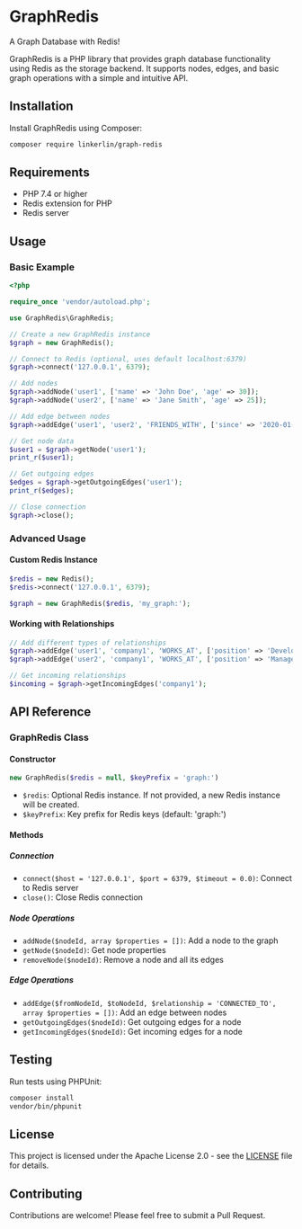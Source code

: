 # GraphRedis

A Graph Database with Redis!

GraphRedis is a PHP library that provides graph database functionality using Redis as the storage backend. It supports nodes, edges, and basic graph operations with a simple and intuitive API.

## Installation

Install GraphRedis using Composer:

```bash
composer require linkerlin/graph-redis
```

## Requirements

- PHP 7.4 or higher
- Redis extension for PHP
- Redis server

## Usage

### Basic Example

```php
<?php

require_once 'vendor/autoload.php';

use GraphRedis\GraphRedis;

// Create a new GraphRedis instance
$graph = new GraphRedis();

// Connect to Redis (optional, uses default localhost:6379)
$graph->connect('127.0.0.1', 6379);

// Add nodes
$graph->addNode('user1', ['name' => 'John Doe', 'age' => 30]);
$graph->addNode('user2', ['name' => 'Jane Smith', 'age' => 25]);

// Add edge between nodes
$graph->addEdge('user1', 'user2', 'FRIENDS_WITH', ['since' => '2020-01-01']);

// Get node data
$user1 = $graph->getNode('user1');
print_r($user1);

// Get outgoing edges
$edges = $graph->getOutgoingEdges('user1');
print_r($edges);

// Close connection
$graph->close();
```

### Advanced Usage

#### Custom Redis Instance

```php
$redis = new Redis();
$redis->connect('127.0.0.1', 6379);

$graph = new GraphRedis($redis, 'my_graph:');
```

#### Working with Relationships

```php
// Add different types of relationships
$graph->addEdge('user1', 'company1', 'WORKS_AT', ['position' => 'Developer']);
$graph->addEdge('user2', 'company1', 'WORKS_AT', ['position' => 'Manager']);

// Get incoming relationships
$incoming = $graph->getIncomingEdges('company1');
```

## API Reference

### GraphRedis Class

#### Constructor

```php
new GraphRedis($redis = null, $keyPrefix = 'graph:')
```

- `$redis`: Optional Redis instance. If not provided, a new Redis instance will be created.
- `$keyPrefix`: Key prefix for Redis keys (default: 'graph:')

#### Methods

##### Connection

- `connect($host = '127.0.0.1', $port = 6379, $timeout = 0.0)`: Connect to Redis server
- `close()`: Close Redis connection

##### Node Operations

- `addNode($nodeId, array $properties = [])`: Add a node to the graph
- `getNode($nodeId)`: Get node properties
- `removeNode($nodeId)`: Remove a node and all its edges

##### Edge Operations

- `addEdge($fromNodeId, $toNodeId, $relationship = 'CONNECTED_TO', array $properties = [])`: Add an edge between nodes
- `getOutgoingEdges($nodeId)`: Get outgoing edges for a node
- `getIncomingEdges($nodeId)`: Get incoming edges for a node

## Testing

Run tests using PHPUnit:

```bash
composer install
vendor/bin/phpunit
```

## License

This project is licensed under the Apache License 2.0 - see the [LICENSE](LICENSE) file for details.

## Contributing

Contributions are welcome! Please feel free to submit a Pull Request.
